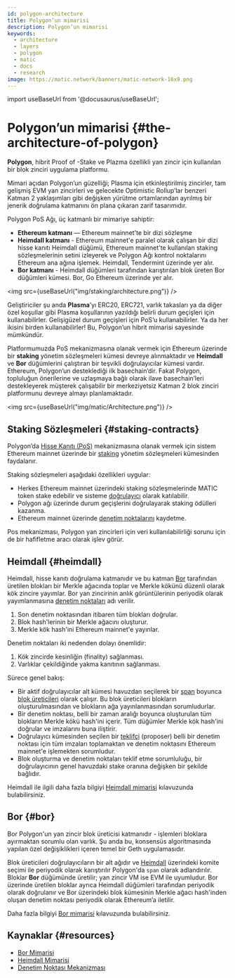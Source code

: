 ```yaml
---
id: polygon-architecture
title: Polygon’un mimarisi
description: Polygon’un mimarisi
keywords:
  - architecture
  - layers
  - polygon
  - matic
  - docs
  - research
image: https://matic.network/banners/matic-network-16x9.png
---
```

import useBaseUrl from '@docusaurus/useBaseUrl';

# Polygon’un mimarisi {#the-architecture-of-polygon}

**Polygon**, hibrit Proof of -Stake ve Plazma özellikli yan zincir için kullanılan bir blok zinciri uygulama platformu.

Mimari açıdan Polygon’un güzelliği; Plasma için etkinleştirilmiş zincirler, tam gelişmiş EVM yan zincirleri ve gelecekte Optimistic Rollup’lar benzeri Katman 2 yaklaşımları gibi değişken yürütme ortamlarından ayrılmış bir jenerik doğrulama katmanını ön plana çıkaran zarif tasarımıdır.

Polygon PoS Ağı, üç katmanlı bir mimariye sahiptir:

* **Ethereum katmanı** — Ethereum mainnet'te bir dizi sözleşme
* **Heimdall katmanı** - Ethereum mainnet'e paralel olarak çalışan bir dizi hisse kanıtı Heimdall düğümü, Ethereum mainnet'te kullanılan staking sözleşmelerinin setini izleyerek ve Polygon Ağı kontrol noktalarını Ethereum ana ağına işlemek. Heimdall, Tendermint üzerinde yer alır.
* **Bor katmanı** - Heimdall düğümleri tarafından karıştırılan blok üreten Bor düğümleri kümesi. Bor, Go Ethereum üzerinde yer alır.

<img src={useBaseUrl("img/staking/architecture.png")} />

Geliştiriciler şu anda **Plasma**’yı
ERC20, ERC721, varlık takasları ya da diğer özel koşullar gibi Plasma koşullarının yazıldığı belirli durum geçişleri için kullanabilirler. Gelişigüzel durum geçişleri için
PoS’u kullanabilirler. Ya da her ikisini birden kullanabilirler! Bu, Polygon’un hibrit mimarisi sayesinde mümkündür.

Platformumuzda PoS mekanizmasına olanak vermek için Ethereum üzerinde bir **staking** yönetim sözleşmeleri kümesi
devreye alınmaktadır ve **Heimdall** ve **Bor** düğümlerini çalıştıran bir teşvikli doğrulayıcılar kümesi vardır. Ethereum,
Polygon’un desteklediği ilk basechain’dir. Fakat Polygon, topluluğun önerilerine ve uzlaşmaya bağlı olarak ilave basechain’leri destekleyerek müşterek çalışabilir bir merkeziyetsiz Katman 2 blok zinciri platformunu devreye almayı planlamaktadır.

<img src={useBaseUrl("img/matic/Architecture.png")} />

## Staking Sözleşmeleri {#staking-contracts}

Polygon’da [Hisse Kanıtı (PoS)](docs/home/polygon-basics/what-is-proof-of-stake) mekanizmasına olanak vermek için
sistem Ethereum mainnet üzerinde bir [staking](/docs/maintain/glossary#staking) yönetim sözleşmeleri kümesinden faydalanır.

Staking sözleşmeleri aşağıdaki özellikleri uygular:

* Herkes Ethereum mainnet üzerindeki staking sözleşmelerinde MATIC token stake edebilir ve sisteme [doğrulayıcı](/docs/maintain/glossary#validator) olarak katılabilir.
* Polygon ağı üzerinde durum geçişlerini doğrulayarak staking ödülleri kazanma.
* Ethereum mainnet üzerinde [denetim noktalarını](/docs/maintain/glossary#checkpoint-transaction) kaydetme.

Pos mekanizması, Polygon yan zincirleri için veri kullanılabilirliği sorunu için de bir hafifletme aracı olarak işlev görür.

## Heimdall {#heimdall}

Heimdall, hisse kanıtı doğrulama katmanıdır ve bu katman
[Bor](/docs/maintain/glossary#bor) tarafından üretilen blokları bir Merkle ağacında toplar ve Merkle kökünü düzenli olarak
kök zincire yayımlar. Bor yan zincirinin anlık görüntülerinin periyodik olarak yayımlanmasına [denetim noktaları](/docs/maintain/glossary#checkpoint-transaction) adı verilir.

1. Son denetim noktasından itibaren tüm blokları doğrular.
2. Blok hash'lerinin bir Merkle ağacını oluşturur.
3. Merkle kök hash'ini Ethereum mainnet'e yayınlar.

Denetim noktaları iki nedenden dolayı önemlidir:

1. Kök zincirde kesinliğin (finality) sağlanması.
2. Varlıklar çekildiğinde yakma kanıtının sağlanması.

Sürece genel bakış:

* Bir aktif doğrulayıcılar alt kümesi havuzdan seçilerek bir [span](/docs/maintain/glossary#span) boyunca [blok üreticileri](/docs/maintain/glossary#block-producer) olarak çalışır. Bu blok üreticileri blokların oluşturulmasından ve blokların ağa yayınlanmasından sorumludurlar.
* Bir denetim noktası, belli bir zaman aralığı boyunca oluşturulan tüm blokların Merkle kökü hash'ini içerir. Tüm düğümler Merkle kök hash'ini doğrular ve imzalarını buna iliştirir.
* Doğrulayıcı kümesinden seçilen bir [teklifçi](/docs/maintain/glossary#proposer) (proposer) belli bir denetim noktası için tüm imzaları toplamaktan ve denetim noktasını Ethereum mainnet'e işlemekten sorumludur.
* Blok oluşturma ve denetim noktaları teklif etme sorumluluğu, bir doğrulayıcının genel havuzdaki stake oranına değişken bir şekilde bağlıdır.

Heimdall ile ilgili daha fazla bilgiyi [Heimdall mimarisi](/docs/pos/heimdall/overview) kılavuzunda bulabilirsiniz.

## Bor {#bor}

Bor Polygon'un yan zincir blok üreticisi katmanıdır - işlemleri bloklara ayırmaktan sorumlu olan varlık. Şu anda bu, konsensüs algoritmasında yapılan özel değişiklikleri içeren temel bir Geth uygulamasıdır.

Blok üreticileri doğrulayıcıların bir alt ağıdır ve [Heimdall](/docs/maintain/glossary#heimdall) üzerindeki komite seçimi ile periyodik olarak karıştırılır Polygon'da `span` olarak adlandırılır. Bloklar **Bor** düğümünde üretilir; yan zincir VM ise EVM ile uyumludur.
Bor üzerinde üretilen bloklar ayrıca Heimdall düğümleri tarafından periyodik olarak doğrulanır ve
Bor üzerindeki blok kümesinin Merkle ağacı hash'inden oluşan denetim noktası periyodik olarak Ethereum’a iletilir.

Daha fazla bilgiyi [Bor mimarisi](/docs/pos/bor/overview) kılavuzunda bulabilirsiniz.

## Kaynaklar {#resources}

* [Bor Mimarisi](https://wiki.polygon.technology/docs/pos/bor)
* [Heimdall Mimarisi](https://forum.polygon.technology/t/matic-system-overview-heimdall/8323)
* [Denetim Noktası Mekanizması](https://forum.polygon.technology/t/checkpoint-mechanism-on-heimdall/7160)
